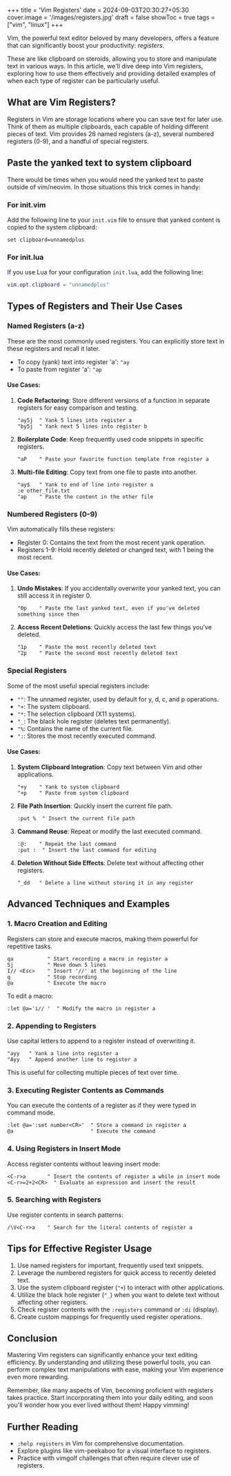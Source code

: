+++
title = 'Vim Registers'
date = 2024-09-03T20:30:27+05:30
cover.image = '/images/registers.jpg'
draft = false
showToc = true
tags = ["vim", "linux"]
+++

Vim, the powerful text editor beloved by many developers, offers a feature that can significantly boost your productivity: _registers_.

These are like clipboard on steroids, allowing you to store and manipulate text in various ways. In this article, we'll dive deep into Vim registers, exploring how to use them effectively and providing detailed examples of when each type of register can be particularly useful.

## What are Vim Registers?

Registers in Vim are storage locations where you can save text for later use. Think of them as multiple clipboards, each capable of holding different pieces of text. Vim provides 26 named registers (a-z), several numbered registers (0-9), and a handful of special registers.

## Paste the yanked text to system clipboard

There would be times when you would need the yanked text to paste outside of vim/neovim. In those situations this trick comes in handy:

### For init.vim

Add the following line to your `init.vim` file to ensure that yanked content is copied to the system clipboard:

```vim
set clipboard=unnamedplus
```

### For init.lua

If you use Lua for your configuration `init.lua`, add the following line:

```lua
vim.opt.clipboard = "unnamedplus"

```

## Types of Registers and Their Use Cases

### Named Registers (a-z)

These are the most commonly used registers. You can explicitly store text in these registers and recall it later.

- To copy (yank) text into register 'a': `"ay`
- To paste from register 'a': `"ap`

#### Use Cases:

1. **Code Refactoring**: Store different versions of a function in separate registers for easy comparison and testing.

   ```vim
   "ay5j  " Yank 5 lines into register a
   "by5j  " Yank next 5 lines into register b
   ```

2. **Boilerplate Code**: Keep frequently used code snippets in specific registers.

   ```vim
   "aP    " Paste your favorite function template from register a
   ```

3. **Multi-file Editing**: Copy text from one file to paste into another.
   ```vim
   "ay$   " Yank to end of line into register a
   :e other_file.txt
   "ap    " Paste the content in the other file
   ```

### Numbered Registers (0-9)

Vim automatically fills these registers:

- Register 0: Contains the text from the most recent yank operation.
- Registers 1-9: Hold recently deleted or changed text, with 1 being the most recent.

#### Use Cases:

1. **Undo Mistakes**: If you accidentally overwrite your yanked text, you can still access it in register 0.

   ```vim
   "0p    " Paste the last yanked text, even if you've deleted something since then
   ```

2. **Access Recent Deletions**: Quickly access the last few things you've deleted.
   ```vim
   "1p    " Paste the most recently deleted text
   "2p    " Paste the second most recently deleted text
   ```

### Special Registers

Some of the most useful special registers include:

- `""`: The unnamed register, used by default for y, d, c, and p operations.
- `"+`: The system clipboard.
- `"*`: The selection clipboard (X11 systems).
- `"_`: The black hole register (deletes text permanently).
- `"%`: Contains the name of the current file.
- `":`: Stores the most recently executed command.

#### Use Cases:

1. **System Clipboard Integration**: Copy text between Vim and other applications.

   ```vim
   "+y    " Yank to system clipboard
   "+p    " Paste from system clipboard
   ```

2. **File Path Insertion**: Quickly insert the current file path.

   ```vim
   :put %  " Insert the current file path
   ```

3. **Command Reuse**: Repeat or modify the last executed command.

   ```vim
   :@:    " Repeat the last command
   :put :  " Insert the last command for editing
   ```

4. **Deletion Without Side Effects**: Delete text without affecting other registers.
   ```vim
   "_dd   " Delete a line without storing it in any register
   ```

## Advanced Techniques and Examples

### 1. Macro Creation and Editing

Registers can store and execute macros, making them powerful for repetitive tasks.

```vim
qa           " Start recording a macro in register a
5j           " Move down 5 lines
I// <Esc>    " Insert '//' at the beginning of the line
q            " Stop recording
@a           " Execute the macro
```

To edit a macro:

```vim
:let @a='i// '  " Modify the macro in register a
```

### 2. Appending to Registers

Use capital letters to append to a register instead of overwriting it.

```vim
"ayy   " Yank a line into register a
"Ayy   " Append another line to register a
```

This is useful for collecting multiple pieces of text over time.

### 3. Executing Register Contents as Commands

You can execute the contents of a register as if they were typed in command mode.

```vim
:let @a=':set number<CR>'  " Store a command in register a
@a                         " Execute the command
```

### 4. Using Registers in Insert Mode

Access register contents without leaving insert mode:

```vim
<C-r>a       " Insert the contents of register a while in insert mode
<C-r>=2+2<CR>  " Evaluate an expression and insert the result
```

### 5. Searching with Registers

Use register contents in search patterns:

```vim
/\V<C-r>a    " Search for the literal contents of register a
```

## Tips for Effective Register Usage

1. Use named registers for important, frequently used text snippets.
2. Leverage the numbered registers for quick access to recently deleted text.
3. Use the system clipboard register (`"+`) to interact with other applications.
4. Utilize the black hole register (`"_`) when you want to delete text without affecting other registers.
5. Check register contents with the `:registers` command or `:di` (display).
6. Create custom mappings for frequently used register operations.

## Conclusion

Mastering Vim registers can significantly enhance your text editing efficiency. By understanding and utilizing these powerful tools, you can perform complex text manipulations with ease, making your Vim experience even more rewarding.

Remember, like many aspects of Vim, becoming proficient with registers takes practice. Start incorporating them into your daily editing, and soon you'll wonder how you ever lived without them! Happy vimming!

## Further Reading

- `:help registers` in Vim for comprehensive documentation.
- Explore plugins like vim-peekaboo for a visual interface to registers.
- Practice with vimgolf challenges that often require clever use of registers.

